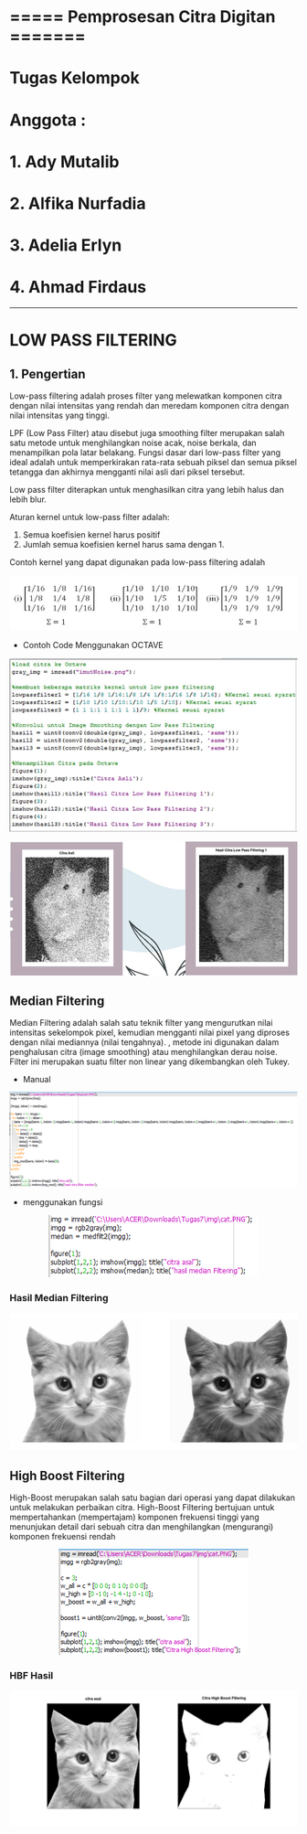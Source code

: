 # ===== Pemprosesan Citra Digitan =======
# Tugas Kelompok 
# Anggota :
# 1. Ady Mutalib
# 2. Alfika Nurfadia
# 3. Adelia Erlyn
# 4. Ahmad Firdaus

---
# LOW PASS FILTERING
## 1. Pengertian
Low-pass filtering adalah proses filter yang melewatkan komponen citra dengan nilai intensitas yang rendah dan meredam komponen citra dengan nilai intensitas yang tinggi.

LPF (Low Pass Filter) atau disebut juga smoothing filter merupakan salah satu metode untuk menghilangkan noise acak, noise berkala, dan menampilkan pola latar belakang. 
Fungsi dasar dari low-pass filter yang ideal adalah untuk memperkirakan rata-rata sebuah piksel dan semua piksel tetangga dan akhirnya mengganti nilai asli dari piksel tersebut. 

Low pass filter diterapkan untuk menghasilkan citra yang lebih halus dan lebih blur. 

Aturan kernel untuk low-pass filter adalah:
1. Semua koefisien kernel harus positif
2. Jumlah semua koefisien kernel harus sama dengan 1.

Contoh kernel yang dapat digunakan pada low-pass filtering adalah

<p align="center"><img src="img\kernellowpass.JPG">

- Contoh Code Menggunakan OCTAVE
<p align="center"><img src="img\codelowwpass.JPG">
<p align="center"><img src="img\hasillowpass.JPG">

## __Median Filtering__

Median Filtering adalah salah satu teknik filter yang mengurutkan nilai intensitas sekelompok pixel, kemudian mengganti nilai pixel yang diproses dengan nilai mediannya (nilai tengahnya). , metode ini digunakan dalam penghalusan citra (image smoothing) atau menghilangkan derau noise. Filter ini merupakan suatu filter non linear yang dikembangkan oleh Tukey.


- Manual

<p align="center"><img src="img/MF_Manual.png"></p>


- menggunakan fungsi

<p align="center"><img src="img/MF_code.png"></p>


### __Hasil Median Filtering__

<p align="center"><img src="img/MF_Hasil.png"></p>


## __High Boost Filtering__

High-Boost merupakan salah satu bagian dari operasi yang dapat dilakukan untuk melakukan perbaikan citra. High-Boost Filtering bertujuan untuk mempertahankan (mempertajam) komponen frekuensi tinggi yang menunjukan detail dari sebuah citra dan menghilangkan (mengurangi) komponen frekuensi rendah


<p align="center"><img src="img/HBF_code.png"></p>


### __HBF Hasil__

<p align="center"><img src="img/HBF_Hasil.jpg"></p>
